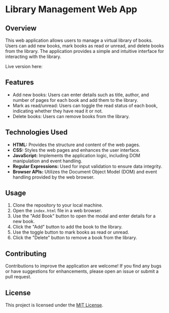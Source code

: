 # Library Management Web App

## Overview
This web application allows users to manage a virtual library of books. Users can add new books, mark books as read or unread, and delete books from the library. The application provides a simple and intuitive interface for interacting with the library.

Live version here: 

## Features
- Add new books: Users can enter details such as title, author, and number of pages for each book and add them to the library.
- Mark as read/unread: Users can toggle the read status of each book, indicating whether they have read it or not.
- Delete books: Users can remove books from the library.

## Technologies Used
- **HTML:** Provides the structure and content of the web pages.
- **CSS:** Styles the web pages and enhances the user interface.
- **JavaScript:** Implements the application logic, including DOM manipulation and event handling.
- **Regular Expressions:** Used for input validation to ensure data integrity.
- **Browser APIs:** Utilizes the Document Object Model (DOM) and event handling provided by the web browser.

## Usage
1. Clone the repository to your local machine.
2. Open the `index.html` file in a web browser.
3. Use the "Add Book" button to open the modal and enter details for a new book.
4. Click the "Add" button to add the book to the library.
5. Use the toggle button to mark books as read or unread.
6. Click the "Delete" button to remove a book from the library.

## Contributing
Contributions to improve the application are welcome! If you find any bugs or have suggestions for enhancements, please open an issue or submit a pull request.

## License
This project is licensed under the [MIT License](LICENSE).
